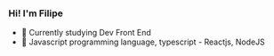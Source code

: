 ### Hi! I'm Filipe

- 🔭 Currently studying Dev Front End
- 🌱 Javascript programming language, typescript - Reactjs, NodeJS
